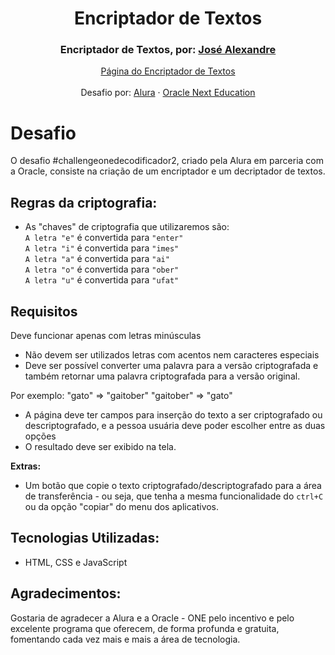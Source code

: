 <h1 align="center"> Encriptador de Textos </h1>




  
 <h3 align="center">Encriptador de Textos, por: <a href="https://www.linkedin.com/in/alexandre-souza-98291238/" target="_blank">José Alexandre</a></h3>
 <p align="center">
    <a href="https://josejardim.github.io/codificador%20challenge%20alura/" target="_blank">Página do Encriptador de Textos</a>
     <br/>
     <br/>
    Desafio por: 
    <a href="https://www.alura.com.br/">Alura</a>
    ·
    <a href="https://www.oracle.com/br/education/oracle-next-education/">Oracle Next Education</a>
</p>

# Desafio
O desafio #challengeonedecodificador2, criado pela Alura em parceria com a Oracle, consiste na criação de um encriptador e um decriptador de textos.

## Regras da criptografia:
   - As "chaves" de criptografia que utilizaremos são:
        <br/> `A letra "e"` é convertida para `"enter"`
        <br/> `A letra "i"` é convertida para `"imes"`
        <br/>  `A letra "a"` é convertida para `"ai"`
        <br/> `A letra "o"` é convertida para `"ober"`
        <br/> `A letra "u"` é convertida para `"ufat"`
        
## Requisitos
 Deve funcionar apenas com letras minúsculas
- Não devem ser utilizados letras com acentos nem caracteres especiais
- Deve ser possível converter uma palavra para a versão criptografada e também retornar uma palavra criptografada para a versão original. 

Por exemplo:
"gato" => "gaitober"
"gaitober" => "gato"

- A página deve ter campos para inserção do texto a ser criptografado ou descriptografado, e a pessoa usuária deve poder escolher entre as duas opções
- O resultado deve ser exibido na tela.

**Extras:**
- Um botão que copie o texto criptografado/descriptografado para a área de transferência - ou seja, que tenha a mesma funcionalidade do `ctrl+C` ou da opção "copiar" do menu dos aplicativos.


## Tecnologias Utilizadas:
- HTML, CSS e JavaScript

## Agradecimentos: 
  <p>Gostaria de agradecer a Alura e a Oracle - ONE pelo incentivo e pelo excelente programa que oferecem, de forma profunda e gratuita, fomentando cada vez mais e mais a área de tecnologia.</p>
